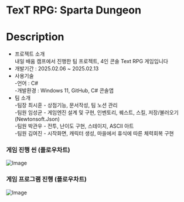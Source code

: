 # TexT RPG: Sparta Dungeon

# Description
- 프로젝트 소개   
내일 배움 캠프에서 진행한 팀 프로젝트, 4인 콘솔 Text RPG 게임입니다   
- 개발기간 : 2025.02.06 ~ 2025.02.13   
- 사용기술   
-언어 : C#   
-개발환경 : Windows 11, GitHub, C# 콘솔앱   
- 팀 소개      
-팀장 최시훈 - 상점기능, 문서작성, 팀 노션 관리   
-팀원 임성균 - 게임엔진 설계 및 구현, 인벤토리, 퀘스트, 스킬, 저장/불러오기(Newtonsoft.Json)   
-팀원 박관우 - 전투, 난이도 구현, 스테이지, ASCII 아트    
-팀원 김여진 - 시작화면, 캐릭터 생성, 마을에서 휴식에 따른 체력회복 구현   

### 게임 진행 씬 (플로우차트)
![Image](https://github.com/user-attachments/assets/05086c0d-7b59-4e9b-beee-aa611ca909d2)

### 게임 프로그램 진행 (플로우차트)
![Image](https://github.com/user-attachments/assets/c55c35e6-1fc3-4e90-a2d6-0aa04848b258)
